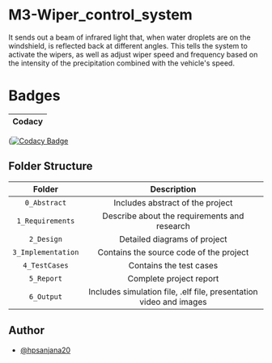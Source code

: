 # M3-Wiper_control_system
It sends out a beam of infrared light that, when water droplets are on the windshield, is reflected back at different angles. This tells the system to activate the wipers, as well as adjust wiper speed and frequency based on the intensity of the precipitation combined with the vehicle's speed.

# Badges
|Codacy|
|:--:|
([![Codacy Badge](https://app.codacy.com/project/badge/Grade/9f5c1751b343406f8d58bc7ba4eddac7)](https://www.codacy.com/gh/hpsanjana20/M3-Wiper_control_system/dashboard?utm_source=github.com&amp;utm_medium=referral&amp;utm_content=hpsanjana20/M3-Wiper_control_system&amp;utm_campaign=Badge_Grade)

## Folder Structure
|Folder|Description|
|:--:|:--:|
|`0_Abstract`| Includes abstract of the project|
|`1_Requirements`| Describe about the requirements and research|
|`2_Design`| Detailed diagrams of project|
|`3_Implementation`| Contains the source code of the project|
|`4_TestCases`| Contains the test cases|
|`5_Report`| Complete project report|
|`6_Output`| Includes simulation file, .elf file, presentation video and images|


## Author
- [@hpsanjana20](https://github.com/hpsanjana20)
